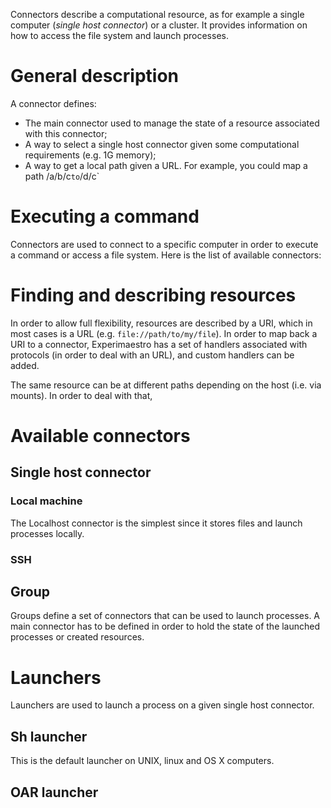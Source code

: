 <head>
  <title>Connectors</title>
</head>

Connectors describe a computational resource, as for example a single computer (*single host connector*) or a cluster. It provides
information on how to access the file system and launch processes.

# General description

A connector defines:

* The main connector used to manage the state of a resource associated with this connector;
* A way to select a single host connector given some computational requirements (e.g. 1G memory);
* A way to get a local path given a URL. For example, you could map a path /a/b/c` to `/d/c`

# Executing a command

Connectors are used to connect to a specific computer in order to execute a command or access a file system.
Here is the list of available connectors:

# Finding and describing resources

In order to allow full flexibility, resources are described by a URI, which in most cases is a URL (e.g. `file://path/to/my/file`). In order to map back a URI to a connector, Experimaestro has a set of handlers associated with protocols (in order to deal with an URL), and custom handlers can be added.

The same resource can be at different paths depending on the host (i.e. via mounts). In order to deal with that, 

# Available connectors

## Single host connector

### Local machine

The Localhost connector is the simplest since it stores files and launch processes locally.

### SSH

## Group

Groups define a set of connectors that can be used to launch processes. A main connector has to be defined in order to hold the state of the launched processes or created resources.

# Launchers

Launchers are used to launch a process on a given single host connector.

## Sh launcher

This is the default launcher on UNIX, linux and OS X computers.

## OAR launcher

